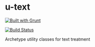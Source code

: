 u-text
======

[![Built with Grunt](https://cdn.gruntjs.com/builtwith.png)](http://gruntjs.com/)


[![Build Status](https://secure.travis-ci.org/Archetype-CSS/u-text.png?branch=master)](http://travis-ci.org/Archetype-CSS/utext)

Archetype utility classes for text treatment
